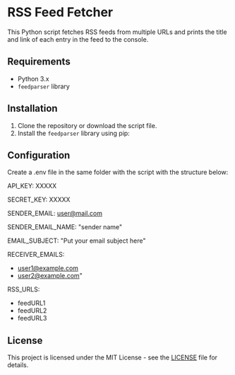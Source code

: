 # RSS Feed Fetcher

This Python script fetches RSS feeds from multiple URLs and prints the title and link of each entry in the feed to the console.

## Requirements

- Python 3.x
- `feedparser` library

## Installation

1. Clone the repository or download the script file.
2. Install the `feedparser` library using pip:

## Configuration

Create a .env file in the same folder with the script with the structure below:

API_KEY: XXXXX

SECRET_KEY: XXXXX

SENDER_EMAIL: user@mail.com

SENDER_EMAIL_NAME: "sender name"

EMAIL_SUBJECT: "Put your email subject here"

RECEIVER_EMAILS:
  - user1@example.com
  - user2@example.com"

RSS_URLS:
  - feedURL1
  - feedURL2
  - feedURL3

## License

This project is licensed under the MIT License - see the [LICENSE](LICENSE) file for details.
